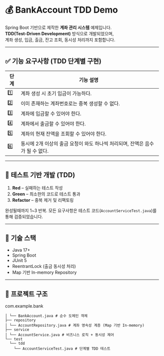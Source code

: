 # 💰 BankAccount TDD Demo

Spring Boot 기반으로 제작한 **계좌 관리 시스템** 예제입니다.  
**TDD(Test-Driven Development)** 방식으로 개발되었으며,  
계좌 생성, 입금, 출금, 잔고 조회, 동시성 처리까지 포함합니다.

---

## ✅ 기능 요구사항 (TDD 단계별 구현)

| 단계 | 기능 설명 |
|------|-----------|
| 1️⃣ | 계좌 생성 시 초기 입금이 가능하다. |
| 2️⃣ | 이미 존재하는 계좌번호로는 중복 생성할 수 없다. |
| 3️⃣ | 계좌에 입금할 수 있어야 한다. |
| 4️⃣ | 계좌에서 출금할 수 있어야 한다. |
| 5️⃣ | 계좌의 현재 잔액을 조회할 수 있어야 한다. |
| 6️⃣ | 동시에 2개 이상의 출금 요청이 와도 하나씩 처리되며, 잔액은 음수가 될 수 없다. |

---

## 🧪 테스트 기반 개발 (TDD)

1. **Red** – 실패하는 테스트 작성  
2. **Green** – 최소한의 코드로 테스트 통과  
3. **Refactor** – 중복 제거 및 리팩토링

완성될때까지 1~3 반복.
모든 요구사항은 테스트 코드(`AccountServiceTest.java`)를 통해 검증되었습니다.

---

## 🧩 기술 스택

- Java 17+
- Spring Boot
- JUnit 5
- ReentrantLock (출금 동시성 처리)
- Map 기반 In-memory Repository

---

## 📁 프로젝트 구조
com.example.bank
```├── domain
│ └── BankAccount.java # 순수 도메인 객체
├── repository
│ └── AccountRepository.java # 계좌 영속성 계층 (Map 기반 In-memory)
├── service
│ └── AccountService.java # 비즈니스 로직 + 동시성 제어
└── test
  └── tdd
    └── AccountServiceTest.java # 단계별 TDD 테스트
```
